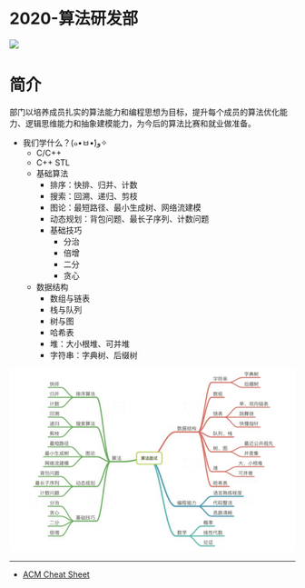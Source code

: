 # 2020-算法研发部

![](https://raw.githubusercontent.com/seven-innovation-base/picture/master/Algorithm.jpg)

# 简介

部门以培养成员扎实的算法能力和编程思想为目标，提升每个成员的算法优化能力、逻辑思维能力和抽象建模能力，为今后的算法比赛和就业做准备。

- 我们学什么？(๑•ㅂ•́)و✧
  - C/C++
  - C++ STL
  - 基础算法
    - 排序：快排、归并、计数
    - 搜索：回溯、递归、剪枝
    - 图论：最短路径、最小生成树、网络流建模
    - 动态规划：背包问题、最长子序列、计数问题
    - 基础技巧
      - 分治
      - 倍增
      - 二分
      - 贪心
  - 数据结构
    - 数组与链表
    - 栈与队列
    - 树与图
    - 哈希表
    - 堆：大小根堆、可并堆
    - 字符串：字典树、后缀树

![算法面试](https://raw.githubusercontent.com/seven-innovation-base/2019-Algorithm/master/%E7%AE%97%E6%B3%95%E9%9D%A2%E8%AF%95.jpg)

------

- [ACM Cheat Sheet](https://github.com/soulmachine/acm-cheat-sheet)

